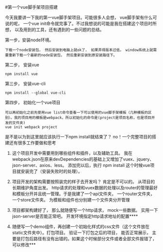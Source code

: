 #第一个vue脚手架项目搭建

今天我要讲一下我的第一vue脚手架项目。可能很多人会想， vue脚手架有什么可说的呢， 一个vue init命令就完事了。不过我想说的可能是我在搭建这个项目时所想， 以及用到的工具，还有遇到的一些问题的总结。
 
第一步，安装node环境。 
    
    下载一个node安装包， 然后安装到电脑上就ok了， 如果弄得版本过低， window系统上就需要重新下载一个最新的node安装包， 然后重新安装到原安装路径下。

第二步， 安装vue

```npm install vue```

第三步， 安装vue-cli

```npm install --global vue-cli```

第四步， 初始化一个vue项目

    可以再初始化之前先使用vue list命令查看一下可以使用的vue脚手架模板（几种模板的区别）。我的项目用的模板是webpack，所以初始化的命令是(project是项目名称，也是项目开发的文件夹)
    vue init webpack project
    
是不是以为到这里就应该执行一下npm install就结束了？ no！一个完整项目的搭建还有很多工作要做和思考

1. 这个项目开发中需要用到哪些组件和插件，以及辅助工具。 
    我在webpack.json在原来devDependencies的基础上又增加了vuex、jquery、json-server、axios、less。 添加完以后，执行
    npm install
    这个时候vue项目就安装完了（安装失败时的处理）。
2. 项目开发的架构需要按照装完的样子去开发吗？ 肯定是不可以的。 从项目的长期维护角度出发。 http请求的处理和vuex数据的处理以及router的管理最好和模板分开并且统一管理。于是我建了一个api文件夹， 一个router文件夹，一个store文件夹。 为模板和组件也分别建一个文件夹分开管理

3. 项目都架构建好了， 那么就随便写一个http请求， mock一些数据。 实用一下json-server是否能正常吧。
    开发环境指定http请求地址的配置****
4. 随便写一个demo组件，再创建一个初始化样式的css文件（这个文件放在static文件夹中）。打包项目。 验证一下打包之后的项目， 能否正常展示， 主要是打包后路径有没有出错的。如果这个时候部分文件或者全部文件报错了， 可以修改*** 